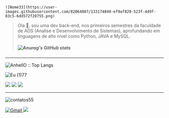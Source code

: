 


    ![Nome33](https://user-images.githubusercontent.com/82064087/133174849-ef9af820-523f-4d9f-83c5-6dd572f28755.png)




> Ola :vulcan_salute:, sou uma dev back-end, nos primeiros semestres da faculdade de ADS (Analise e Desenvolvimento de Sistemas),
> aprofundando em linguagens de alto nivel como Python, JAVA e MySQL.<h5>
 ![Anurag's GitHub stats](https://github-readme-stats.vercel.app/api?username=ClaudianeC&theme=monokai&show_icons=true)

____________________________________________________________________________________________________________________________________________________  


<img src="https://github-readme-stats.vercel.app/api/top-langs/?username=ClaudianeC&langs_count=13&theme=monokai&layout=compact" alt="AnhellO :: Top Langs" />
 
 ![Eu (1)77](https://user-images.githubusercontent.com/82064087/133174247-c3e76360-73af-4953-b0ad-18a75e7728cf.png)


<img  src="https://img.icons8.com/color/48/000000/mysql-logo.png"/>   <img src="https://img.icons8.com/color/48/000000/java-coffee-cup-logo--v1.png"/> <img src="https://img.icons8.com/color/48/000000/python--v2.png"/>  
 

___________________________________________________________________________________________________________________________________________________
![contatos55](https://user-images.githubusercontent.com/82064087/133174744-21250a28-10f5-4647-afbe-6a9b08b6a96b.png)


 
<a href="mailto:princesad341@gmail.com" mailto="princesad341@gmail.com" target="_blank">
<img src="https://img.icons8.com/color/48/000000/gmail--v1.png" alt="Gmail">

</a>
  <a href="https://github.com/ClaudianeC" target="_blank">
  <img src="https://img.icons8.com/fluent/48/000000/github.png"/>
</a>



<!--
**ClaudianeC/ClaudianeC** is a ✨ _special_ ✨ repository because its `README.md` (this file) appears on your GitHub profile.

Here are some ideas to get you started:

- 🔭 I’m currently working on ...
- 🌱 I’m currently learning ...
- 👯 I’m looking to collaborate on ...
- 🤔 I’m looking for help with ...
- 💬 Ask me about ...
- 📫 How to reach me: ...
- 😄 Pronouns: ...
- ⚡ Fun fact: ...
-->
